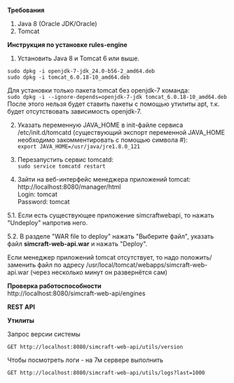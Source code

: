 **Требования**  
1. Java 8 (Oracle JDK/Oracle)
2. Tomcat

**Инструкция по установке rules-engine**  
1. Установить Java 8 и Tomcat 6 или выше.  
```
sudo dpkg -i openjdk-7-jdk_24.0-b56-2_amd64.deb
sudo dpkg -i tomcat_6.0.18-10_amd64.deb
```
Для установки только пакета tomcat без openjdk-7 команда:  
`sudo dpkg -i --ignore-depends=openjdk-7-jdk tomcat_6.0.18-10_amd64.deb`  
После этого нельзя будет ставить пакеты с помощью утилиты apt, т.к. будет отсутствовать зависимость openjdk-7.  

2. Указать переменную JAVA_HOME в init-файле сервиса /etc/init.d/tomcatd (существующий экспорт переменной JAVA_HOME необходимо закомментировать с помощью символа #):  
`export JAVA_HOME=/usr/java/jre1.8.0_121`  

3. Перезапустить сервис tomcatd:  
`sudo service tomcatd restart`  

4. Зайти на веб-интерфейс менеджера приложений tomсat: http://localhost:8080/manager/html  
Login: tomcat  
Password: tomcat  

5.1. Если есть существующее приложение simcraftwebapi, то нажать "Undeploy" напротив него.  

5.2. В разделе "WAR file to deploy" нажать "Выберите файл", указать файл **simcraft-web-api.war** и нажать "Deploy".  

Если менеджер приложений tomсat отсутствует, то надо положить/заменить файл по адресу /usr/local/tomcat/webapps/simcraft-web-api.war (через несколько минут он развернётся сам)  

**Проверка работоспособности**  
http://localhost:8080/simcraft-web-api/engines  

****REST API****

****Утилиты****

Запрос версии системы

    GET http://localhost:8080/simcraft-web-api/utils/version

Чтобы посмотреть логи - на 7м сервере выполнить

    GET http://localhost:8080/simcraft-web-api/utils/logs?last=1000
